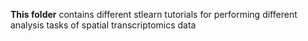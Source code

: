 **This folder** contains different stlearn tutorials for performing different analysis tasks of spatial transcriptomics data
